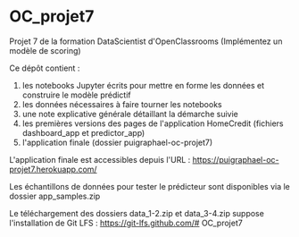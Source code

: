 # OC_projet7
Projet 7 de la formation DataScientist d'OpenClassrooms (Implémentez un modèle de scoring)

Ce dépôt contient :
1. les notebooks Jupyter écrits pour mettre en forme les données et construire le modèle prédictif
2. les données nécessaires à faire tourner les notebooks
3. une note explicative générale détaillant la démarche suivie
4. les premières versions des pages de l'application HomeCredit (fichiers dashboard_app et predictor_app)
5. l'application finale (dossier puigraphael-oc-projet7)

L'application finale est accessibles depuis l'URL : https://puigraphael-oc-projet7.herokuapp.com/

Les échantillons de données pour tester le prédicteur sont disponibles via le dossier app_samples.zip

Le téléchargement des dossiers data_1-2.zip et data_3-4.zip suppose l'installation de Git LFS : https://git-lfs.github.com/# OC_projet7
